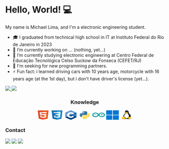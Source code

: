 # Hello, World! 💻

My name is Michael Lima, and I'm a electronic engineering student.

- 🎓 I graduated from technical high school in IT at Instituto Federal do Rio de Janeiro in 2023
- 🔭 I’m currently working on ... (nothing, yet...)
- 🌱 I’m currently studying electronic engineering at Centro Federal de Educação Tecnológica Celso Suckow da Fonseca (CEFET/RJ)
- 🤝 I'm seeking for new programming partners.
- ⚡ Fun fact: i learned driving cars with 10 years age, motorcycle with 16 years age (at the 1st day), but i don't have driver's license (yet...).

<div>
  <a href="https://github.com/MichaelLimaDeveloper">
    <img height="180em" src="https://github-readme-stats.vercel.app/api/top-langs/?username=MichaelLimaDeveloper&layout=compact&langs_count=7&theme=synthwave"/>
    <img height="180em" src="https://github-readme-stats.vercel.app/api?username=MichaelLimaDeveloper&show_icons=true&theme=synthwave&include_all_commits=true&count_private=true"/>
  </a>
</div>

<div style="text-align: center;">
  <h3>Knowledge</h3>
  <img align="center" alt="HTML" height="30" width="40" src="https://github.com/devicons/devicon/blob/master/icons/html5/html5-original.svg">    
  <img align="center" alt="CSS" height="30" width="40" src="https://github.com/devicons/devicon/blob/master/icons/css3/css3-original.svg">
  <img align="center" alt="C++" height="30" width="40" src="https://github.com/devicons/devicon/blob/master/icons/cplusplus/cplusplus-original.svg">
  <img align="center" alt="PYTHON" height="30" width="40" src="https://github.com/devicons/devicon/blob/master/icons/python/python-original.svg">
  <img align="center" alt="ARDUINO" height="30" width="40" src="https://github.com/devicons/devicon/blob/master/icons/arduino/arduino-original.svg">
  <img align="center" alt="WINDOWS" height="30" width="40" src="https://github.com/devicons/devicon/blob/master/icons/windows11/windows11-original.svg">
  <img align="center" alt="LINUX" height="30" width="40" src="https://github.com/devicons/devicon/blob/master/icons/linux/linux-original.svg">
</div>

### Contact

<div> 
  <a href="https://www.youtube.com/@clemontdugx" target="_blank"><img src="https://img.shields.io/badge/YouTube-FF0000?style=for-the-badge&logo=youtube&logoColor=white" target="_blank"></a>
  <a href="www.linkedin.com/in/michaelmlima" target="_blank"><img src="https://img.shields.io/badge/LinkedIn-0077B5?style=for-the-badge&logo=linkedin&logoColor=white" target="_blank"></a>
  <a href="mailto:michaeltwitter364@gmail.com"><img src="https://img.shields.io/badge/-Gmail-%23333?style=for-the-badge&logo=gmail&logoColor=white" target="_blank"></a> 
</div>

